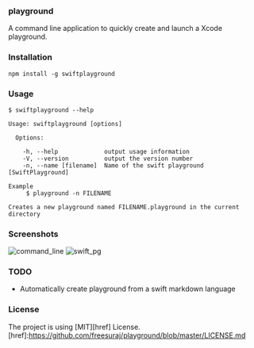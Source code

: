 ### playground
A command line application to quickly create and launch a Xcode playground.

### Installation
```
npm install -g swiftplayground

```
### Usage

```
$ swiftplayground --help

Usage: swiftplayground [options]

  Options:

    -h, --help             output usage information
    -V, --version          output the version number
    -n, --name [filename]  Name of the swift playground [SwiftPlayground]

Example
     $ playground -n FILENAME

Creates a new playground named FILENAME.playground in the current directory
```
### Screenshots
![command_line](http://s29.postimg.org/iao1sbfr9/Screenshot_2016_01_17_23_35_55.png)
![swift_pg](http://s29.postimg.org/d0j310vie/Screenshot_2016_01_17_23_36_17.jpg)

### TODO

- Automatically create playground from a swift markdown language

### License
The project is using [MIT][href] License.
[href]:https://github.com/freesuraj/playground/blob/master/LICENSE.md

